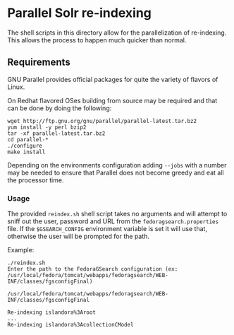 # Parallel Solr re-indexing

The shell scripts in this directory allow for the parallelization of re-indexing.  This allows the process to happen much quicker than normal.

## Requirements

GNU Parallel provides official packages for quite the variety of flavors of Linux.

On Redhat flavored OSes building from source may be required and that can be done by doing the following:
```
wget http://ftp.gnu.org/gnu/parallel/parallel-latest.tar.bz2
yum install -y perl bzip2
tar -xf parallel-latest.tar.bz2
cd parallel-*
./configure
make install
```

Depending on the environments configuration adding `--jobs` with a number may be needed to ensure that Parallel does not become greedy and eat all the processor time.

### Usage

The provided `reindex.sh` shell script takes no arguments and will attempt to sniff out the user, password and URL from the `fedoragsearch.properties` file. If the `$GSEARCH_CONFIG` environment variable is set it will use that, otherwise the user will be prompted for the path.

Example:
```
./reindex.sh
Enter the path to the FedoraGSearch configuration (ex: /usr/local/fedora/tomcat/webapps/fedoragsearch/WEB-INF/classes/fgsconfigFinal)

/usr/local/fedora/tomcat/webapps/fedoragsearch/WEB-INF/classes/fgsconfigFinal

Re-indexing islandora%3Aroot
...
Re-indexing islandora%3AcollectionCModel
```

